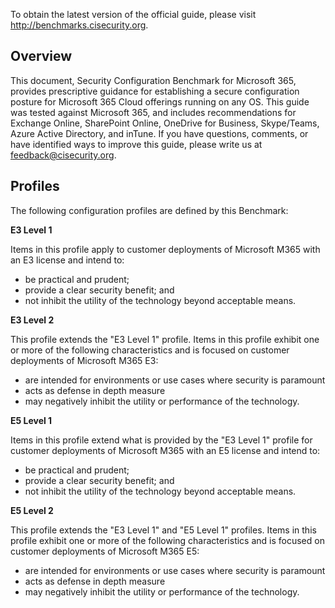 To obtain the latest version of the official guide, please visit http://benchmarks.cisecurity.org.

## Overview

This document, Security Configuration Benchmark for Microsoft 365, provides prescriptive guidance for establishing a secure configuration posture for Microsoft 365 Cloud offerings running on any OS. This guide was tested against Microsoft 365, and includes recommendations for Exchange Online, SharePoint Online, OneDrive for Business, Skype/Teams, Azure Active Directory, and inTune. If you have questions, comments, or have identified ways to improve this guide, please write us at feedback@cisecurity.org.

## Profiles

The following configuration profiles are defined by this Benchmark:

**E3 Level 1**

Items in this profile apply to customer deployments of Microsoft M365 with an E3
license and intend to:
  - be practical and prudent;
  - provide a clear security benefit; and
  - not inhibit the utility of the technology beyond acceptable means.

**E3 Level 2**

This profile extends the "E3 Level 1" profile. Items in this profile exhibit one or more of the following characteristics and is focused on customer deployments of Microsoft M365 E3:
  - are intended for environments or use cases where security is paramount
  - acts as defense in depth measure
  - may negatively inhibit the utility or performance of the technology.

**E5 Level 1**

Items in this profile extend what is provided by the "E3 Level 1" profile for customer deployments of Microsoft M365 with an E5 license and intend to:
  - be practical and prudent;
  - provide a clear security benefit; and
  - not inhibit the utility of the technology beyond acceptable means.

**E5 Level 2**

This profile extends the "E3 Level 1" and "E5 Level 1" profiles. Items in this profile exhibit one or more of the following characteristics and is focused on customer deployments of Microsoft M365 E5:
  - are intended for environments or use cases where security is paramount
  - acts as defense in depth measure
  - may negatively inhibit the utility or performance of the technology.
